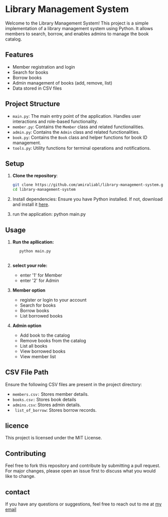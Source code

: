 # Library Management System

Welcome to the Library Management System! This project is a simple implementation of a library management system using Python. It allows members to search, borrow, and enables admins to manage the book catalog.

## Features

- Member registration and login
- Search for books
- Borrow books
- Admin management of books (add, remove, list)
- Data stored in CSV files

## Project Structure

- `main.py`: The main entry point of the application. Handles user interactions and role-based functionality.
- `member.py`: Contains the `Member` class and related functionalities.
- `admin.py`: Contains the `Admin` class and related functionalities.
- `book.py`: Contains the `Book` class and helper functions for book ID management.
- `tools.py`: Utility functions for terminal operations and notifications.

## Setup

1. **Clone the repository**:
      ```bash
   git clone https://github.com/amiraliabl/library-management-system.git
   cd library-management-system

2. Install dependencies:
   Ensure you have Python installed. If not, download and install it [here](https://www.python.org/downloads/).

3. run the application:
   python main.py
   
## Usage
1. **Run the apllication:**

   ``` bash
      python main.py
      

3. **select your role:**
      *  enter '1' for Member
      *  enter '2' for Admin

4. **Member option**
   * register or login to your account
   * Search for books
   * Borrow books
   * List borrowed books

5. **Admin option**
      * Add book to the catalog
      * Remove books from the catalog
      * List all books
      * View borrowed books
      * View member list

## CSV File Path
Ensure the following CSV files are present in the project directory:
- `members.csv:` Stores member details.
- `books.csv:` Stores book details
- `admins.csv`: Stores admin details.
- ` list_of_borrow`: Stores borrow records.

## licence 
This project is licensed under the MIT License.

     
 ## Contributing
 Feel free to fork this repository and contribute by submitting a pull request. For major changes, please open an issue first to discuss what you would like to change.

 ## contact
 If you have any questions or suggestions, feel free to reach out to me at [my email](amiraliabolhassani@gmail.com)

     

